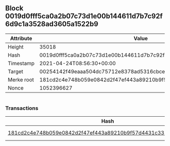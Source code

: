 ## Block 0019d0fff5ca0a2b07c73d1e00b144611d7b7c92f6d9c1a3528ad3605a1522b9

Attribute | Value
--- | ---
Height | 35018
Hash | 0019d0fff5ca0a2b07c73d1e00b144611d7b7c92f6d9c1a3528ad3605a1522b9
Timestamp | 2021-04-24T08:56:30+00:00
Target | 00254142f49eaaa504dc75712e8378ad5316cbcead634704b3734b6271167cc4
Merke root | 181cd2c4e748b059e0842d2f47ef443a89210b9f57d4431c331c4795d55fb3c8
Nonce | 1052396627

```

```

### Transactions

Hash | Amount
--- | ---
[181cd2c4e748b059e0842d2f47ef443a89210b9f57d4431c331c4795d55fb3c8](181cd2c4e748b059e0842d2f47ef443a89210b9f57d4431c331c4795d55fb3c8.md) | 10.00000000 SKEPTI 
